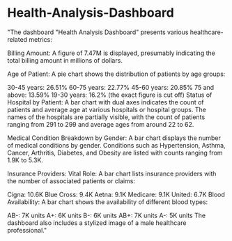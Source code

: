 # Health-Analysis-Dashboard
"The dashboard "Health Analysis Dashboard" presents various healthcare-related metrics:

Billing Amount: A figure of 7.47M is displayed, presumably indicating the total billing amount in millions of dollars.

Age of Patient: A pie chart shows the distribution of patients by age groups:

30-45 years: 26.51%
60-75 years: 22.77%
45-60 years: 20.85%
75 and above: 13.59%
19-30 years: 16.2% (the exact figure is cut off)
Status of Hospital by Patient: A bar chart with dual axes indicates the count of patients and average age at various hospitals or hospital groups. The names of the hospitals are partially visible, with the count of patients ranging from 291 to 299 and average ages from around 22 to 62.

Medical Condition Breakdown by Gender: A bar chart displays the number of medical conditions by gender. Conditions such as Hypertension, Asthma, Cancer, Arthritis, Diabetes, and Obesity are listed with counts ranging from 1.9K to 5.3K.

Insurance Providers: Vital Role: A bar chart lists insurance providers with the number of associated patients or claims:

Cigna: 10.6K
Blue Cross: 9.4K
Aetna: 9.1K
Medicare: 9.1K
United: 6.7K
Blood Availability: A bar chart shows the availability of different blood types:

AB-: 7K units
A+: 6K units
B-: 6K units
AB+: 7K units
A-: 5K units
The dashboard also includes a stylized image of a male healthcare professional."
